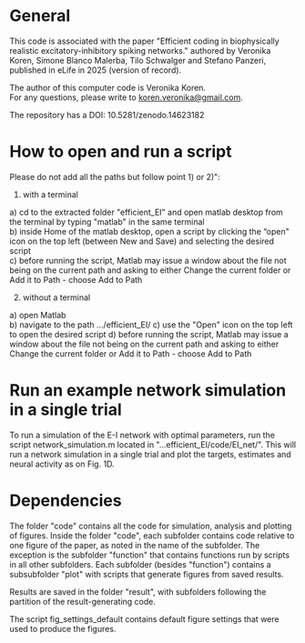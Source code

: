 # General
This code is associated with the paper "Efficient coding in biophysically realistic excitatory-inhibitory spiking networks." authored by Veronika Koren, Simone Blanco Malerba, Tilo Schwalger and Stefano Panzeri, published in eLife in 2025 (version of record).

The author of this computer code is Veronika Koren.  
For any questions, please write to koren.veronika@gmail.com.

The repository has a DOI: 10.5281/zenodo.14623182

# How to open and run a script
Please do not add all the paths but follow point 1) or 2)":

1) with a terminal

a) cd to the extracted folder "efficient_EI" and open matlab desktop from the terminal by typing "matlab" in the same terminal  
b) inside Home of the matlab desktop, open a script by clicking the “open" icon on the top left (between New and Save) and selecting the desired script  
c) before running the script, Matlab may issue a window about the file not being on the current path and asking to either Change the current folder or Add it to Path - choose Add to Path

2) without a terminal

a) open Matlab  
b) navigate to the path .../efficient_EI/ 
c) use the "Open" icon on the top left to open the desired script
d) before running the script, Matlab may issue a window about the file not being on the current path and asking to either Change the current folder or Add it to Path - choose Add to Path

# Run an example network simulation in a single trial

To run a simulation of the E-I network with optimal parameters, run the script network_simulation.m located in "...efficient_EI/code/EI_net/". This will run a network simulation in a single trial and plot the targets, estimates and neural activity as on Fig. 1D.

# Dependencies

The folder "code" contains all the code for simulation, analysis and plotting of figures. Inside the folder "code", each subfolder contains code relative to one figure of the paper, as noted in the name of the subfolder. The exception is the subfolder "function" that contains functions run by scripts in all other subfolders. Each subfolder (besides "function") contains a subsubfolder "plot" with scripts that generate figures from saved results. 

Results are saved in the folder "result", with subfolders following the partition of the result-generating code.

The script fig_settings_default contains default figure settings that were used to produce the figures.
